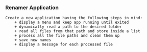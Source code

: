 ### Renamer Application

    Create a new application having the following steps in mind:
        + display a menu and keep app running until exited
        + dynamically read a path to the desired folder
        + read all files from that path and store inside a list
        + process all the file paths and clean them up
        + save new names
        + display a message for each processed file